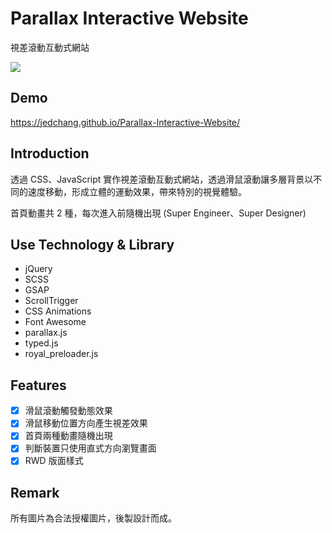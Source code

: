 # Parallax Interactive Website

視差滾動互動式網站

![](https://images2.imgbox.com/95/1c/GK7g86hL_o.jpg)

## Demo

https://jedchang.github.io/Parallax-Interactive-Website/

## Introduction

透過 CSS、JavaScript 實作視差滾動互動式網站，透過滑鼠滾動讓多層背景以不同的速度移動，形成立體的運動效果，帶來特別的視覺體驗。

首頁動畫共 2 種，每次進入前隨機出現 (Super Engineer、Super Designer)

## Use Technology & Library

- jQuery
- SCSS
- GSAP
- ScrollTrigger
- CSS Animations
- Font Awesome
- parallax.js
- typed.js
- royal_preloader.js

## Features

- [x] 滑鼠滾動觸發動態效果
- [x] 滑鼠移動位置方向產生視差效果
- [x] 首頁兩種動畫隨機出現
- [x] 判斷裝置只使用直式方向瀏覽畫面
- [x] RWD 版面樣式

## Remark

所有圖片為合法授權圖片，後製設計而成。
